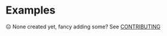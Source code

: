 # Examples

☹️ None created yet, fancy adding some? See [CONTRIBUTING](https://github.com/mattphillips/babel-plugin-console/blob/master/CONTRIBUTING.md)

